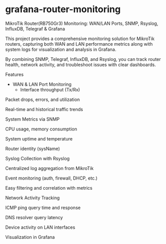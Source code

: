 # grafana-router-monitoring
MikroTik Router(RB750Gr3) Monitoring: WAN/LAN Ports, SNMP, Rsyslog, InfluxDB, Telegraf &amp; Grafana

This project provides a comprehensive monitoring solution for MikroTik routers, capturing both WAN and LAN performance metrics along with system logs for visualization and analysis in Grafana.

By combining SNMP, Telegraf, InfluxDB, and Rsyslog, you can track router health, network activity, and troubleshoot issues with clear dashboards.

Features
* WAN & LAN Port Monitoring
  * Interface throughput (Tx/Rx)

Packet drops, errors, and utilization

Real-time and historical traffic trends

System Metrics via SNMP

CPU usage, memory consumption

System uptime and temperature

Router identity (sysName)

Syslog Collection with Rsyslog

Centralized log aggregation from MikroTik

Event monitoring (auth, firewall, DHCP, etc.)

Easy filtering and correlation with metrics

Network Activity Tracking

ICMP ping query time and response

DNS resolver query latency

Device activity on LAN interfaces

Visualization in Grafana
